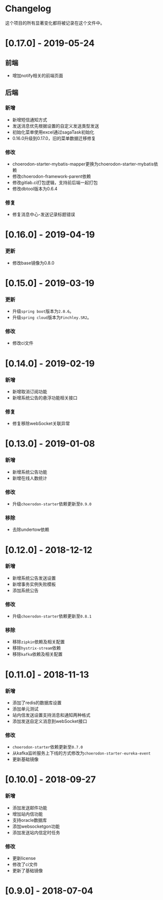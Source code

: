 # Changelog

这个项目的所有显著变化都将被记录在这个文件中。

# [0.17.0] - 2019-05-24

## 前端

- 增加notify相关的前端页面

## 后端

### 新增

- 新增短信通知方式
- 发送消息优先根据设置的自定义发送类型发送
- 初始化菜单使用excel通过sagaTask初始化
- 0.16.0升级到0.17.0，旧的菜单数据迁移修复

### 修改

- choerodon-starter-mybatis-mapper更换为choerodon-starter-mybatis依赖
- 修改choerodon-framework-parent依赖
- 修改gitlab.ci打包逻辑，支持前后端一起打包
- 修改dbtool版本为0.6.4

### 修复

- 修复消息中心-发送记录标题错误

# [0.16.0] - 2019-04-19

### 更新

- 修改base镜像为0.8.0

# [0.15.0] - 2019-03-19

### 更新

- 升级`spring boot`版本为`2.0.6`。
- 升级`spring cloud`版本为`Finchley.SR2`。

### 修改

- 修改ci文件

# [0.14.0] - 2019-02-19

### 新增

- 新增取消订阅功能
- 新增系统公告的悬浮功能相关接口

### 修复

- 修复移除webSocket关联异常

# [0.13.0] - 2019-01-08

### 新增

- 新增系统公告功能
- 新增在线人数统计

### 修改

- 升级`choerodon-starter`依赖更新至`0.9.0`

### 移除

- 去除undertow依赖

# [0.12.0] - 2018-12-12

### 新增

- 新增系统公告发送设置
- 新增事务实例失败模板
- 添加系统公告

### 修改

- 升级`choerodon-starter`依赖更新至`0.8.1`

### 移除

- 移除`zipkin`依赖及相关配置
- 移除`hystrix-stream`依赖
- 移除`kafka`依赖及相关配置

# [0.11.0] - 2018-11-13

### 新增

- 添加了redis的数据库设置
- 添加单元测试
- 站内信发送设置支持消息和通知两种格式
- 添加发送自定义消息到webSocket接口

### 修改
- `choerodon-starter`依赖更新至`0.7.0`
- 从kafka监听服务上下线的方式修改为`choerodon-starter-eureka-event`
- 更新基础镜像

# [0.10.0] - 2018-09-27

### 新增

- 添加发送邮件功能
- 增加站内信功能
- 支持oracle数据库
- 添加websocketgon功能
- 添加发送站内信定时任务

### 修改

- 更新license 
- 修改了ci文件
- 更新了基础镜像

# [0.9.0] - 2018-07-04
